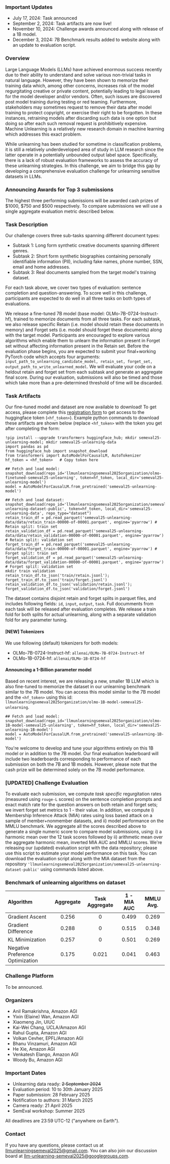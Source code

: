 ### Important Updates
- July 17, 2024: Task announced
- September 2, 2024: Task artifacts are now live!
- November 10, 2024: Challenge awards announced along with release of a 1B model.
- December 3, 2024: 7B Benchmark results added to website along with an update to evaluation script.

### Overview

Large Language Models (LLMs) have achieved enormous success recently due to their ability to understand and solve various non-trivial tasks in natural language. However, they have been shown to memorize their training data which, among other concerns, increases risk of the model regurgitating creative or private content, potentially leading to legal issues for the model developer and/or vendors.  Often, such issues are discovered post model training during testing or red teaming. Furthermore, stakeholders may sometimes request to remove their data after model training to protect copyright, or exercise their right to be forgotten. In these instances, retraining models after discarding such data is one option but doing so after each such removal request is prohibitively expensive. Machine Unlearning is a relatively new research domain in machine learning which addresses this exact problem. 

While unlearning has been studied for sometime in classification problems, it is still a relatively underdeveloped area of study in LLM research since the latter operate in a potentially unbounded output label space. Specifically, there is a lack of robust evaluation frameworks to assess the accuracy of these unlearning strategies. In this challenge, we aim to bridge this gap by developing a comprehensive evaluation challenge for unlearning sensitive datasets in LLMs.

### Announcing Awards for Top 3 submissions

The highest three performing submissions will be awarded cash prizes of $1000, $750 and $500 respectively. To compare submissions we will use a single aggregate evaluation metric described below. 

### Task Description

Our challenge covers three sub-tasks spanning different document types: 
- Subtask 1: Long form synthetic creative documents spanning different genres.
- Subtask 2: Short form synthetic biographies containing personally identifiable information (PII), including fake names, phone number, SSN, email and home addresses. 
- Subtask 3: Real documents sampled from the target model's training dataset. 

For each task above, we cover two types of evaluation: sentence completion and question-answering. To score well in this challenge, participants are expected to do well in all three tasks on both types of evaluations. 

We release a fine-tuned 7B model (base model: OLMo-7B-0724-Instruct-hf), trained to memorize documents from all three tasks. For each subtask, we also release specific Retain (i.e. model should retain these documents in memory) and Forget sets (i.e. model should forget these documents) along with the target model. Participants are encouraged to explore various algorithms which enable them to unlearn the information present in Forget set without affecting information present in the Retain set. Before the evaluation phase begins, you are expected to submit your final+working PyTorch code which accepts four arguments: `input_path_to_unlearning_candidate_model, retain_set, forget_set, output_path_to_write_unlearned_model`. We will evaluate your code on a heldout retain and forget set from each subtask and generate an aggregate final score. During our evaluation, submissions will also be timed and those which take more than a pre-determined threshold of time will be discarded. 

### Task Artifacts

Our fine-tuned model and dataset are now available to download! To get access, please complete this [registration form](https://tiny.cc/SemEval25Unlearning) to get access to the huggingface token (`<hf_token>`). Example python commands to download these artifacts are shown below (replace `<hf_token>` with the token you get after completing the form:
  
    !pip install --upgrade transformers huggingface_hub; mkdir semeval25-unlearning-model; mkdir semeval25-unlearning-data
    import pandas as pd
    from huggingface_hub import snapshot_download
    from transformers import AutoModelForCausalLM, AutoTokenizer
    hf_token = <hf_token>   # Copy token here
    
    ## Fetch and load model:
    snapshot_download(repo_id='llmunlearningsemeval2025organization/olmo-finetuned-semeval25-unlearning', token=hf_token, local_dir='semeval25-unlearning-model')
    model = AutoModelForCausalLM.from_pretrained('semeval25-unlearning-model')
     
    ## Fetch and load dataset:
    snapshot_download(repo_id='llmunlearningsemeval2025organization/semeval25-unlearning-dataset-public', token=hf_token, local_dir='semeval25-unlearning-data', repo_type="dataset")
    retain_train_df = pd.read_parquet('semeval25-unlearning-data/data/retain_train-00000-of-00001.parquet', engine='pyarrow') # Retain split: train set
    retain_validation_df = pd.read_parquet('semeval25-unlearning-data/data/retain_validation-00000-of-00001.parquet', engine='pyarrow') # Retain split: validation set
    forget_train_df = pd.read_parquet('semeval25-unlearning-data/data/forget_train-00000-of-00001.parquet', engine='pyarrow') # Forget split: train set
    forget_validation_df = pd.read_parquet('semeval25-unlearning-data/data/forget_validation-00000-of-00001.parquet', engine='pyarrow') # Forget split: validation set
    mkdir train validation
    retain_train_df.to_json('train/retain.jsonl'); forget_train_df.to_json('train/forget.jsonl')
    retain_validation_df.to_json('validation/retain.jsonl'); forget_validation_df.to_json('validation/forget.jsonl')
    
The dataset contains disjoint retain and forget splits in parquet files, and includes following fields: `id`, `input`, `output`, `task`. Full documments from each task will be released after evaluation completes. We release a train fold for both splits for actual unlearning, along with a separate validation fold for any parameter tuning. 

#### [NEW] Tokenizers
We use following (default) tokenizers for both models:
- OLMo-7B-0724-Instruct-hf: `allenai/OLMo-7B-0724-Instruct-hf`
- OLMo-1B-0724-hf: `allenai/OLMo-1B-0724-hf`

#### Announcing a 1-Billion parameter model

Based on recent interest, we are releasing a new, smaller 1B LLM which is also fine-tuned to memorize the dataset in our unlearning benchmark similar to the 7B model. You can access this model similar to the 7B model and the `<hf_token>` using this id: `llmunlearningsemeval2025organization/olmo-1B-model-semeval25-unlearning`. 

    ## Fetch and load model:
    snapshot_download(repo_id='llmunlearningsemeval2025organization/olmo-1B-model-semeval25-unlearning', token=hf_token, local_dir='semeval25-unlearning-1B-model')
    model = AutoModelForCausalLM.from_pretrained('semeval25-unlearning-1B-model')
    
You're welcome to develop and tune your algorithms entirely on this 1B model or in addition to the 7B model. Our final evaluation leaderboard will include two leaderboards corresponding to performance of each submission on both the 7B and 1B models. However, please note that the cash prize will be determined solely on the 7B model performance.

### [UPDATED] Challenge Evaluation

To evaluate each submission, we compute *task specific* regurgitation rates (measured using `rouge-L` scores) on the sentence completion prompts and exact match rate for the question answers on both retain and forget sets; we invert forget set metrics to 1 - their value. In addition, we compute i) Membership Inference Attack (MIA) rates using loss based attack on a sample of member+nonmember datasets, and ii) model performance on the MMLU benchmark. We aggregate all the scores described above to generate a single numeric score to compare model submissions, using: i) a harmonic mean over the 12 task scores followed by ii) arithmetic mean over the aggregate harmonic mean, inverted MIA AUC and MMLU scores. We're releasing our (updated) evaluation script with the data repository; please use this script to estimate your model performance on this task. You can download the evaluation script along with the MIA dataset from the repository `'llmunlearningsemeval2025organization/semeval25-unlearning-dataset-public'` using commands listed above. 

### Benchmark of unlearning algorithms on dataset

| Algorithm | Aggregate | Task Aggregate | 1 - MIA AUC | MMLU Avg. | 
| :--------- | :---------: | :-------------: | :---: | :----: |
| Gradient Ascent | 0.256 | 0 | 0.499 | 0.269 |
| Gradient Difference | 0.288 | 0 | 0.515 | 0.348 |
| KL Minimization | 0.257 | 0 | 0.501 | 0.269 |
| Negative Preference Optimization | 0.175 | 0.021 | 0.041 | 0.463 |

### Challenge Platform

To be announced.

### Organizers

- Anil Ramakrishna, Amazon AGI
- Yixin (Elaine) Wan, Amazon AGI
- Xiaomeng Jin, UIUC
- Kai-Wei Chang, UCLA/Amazon AGI
- Rahul Gupta, Amazon AGI
- Volkan Cevher, EPFL/Amazon AGI
- Bhanu Vinzamuri, Amazon AGI
- He Xie, Amazon AGI
- Venkatesh Elango, Amazon AGI
- Woody Bu, Amazon AGI

### Important Dates

- Unlearning data ready: ~~2 September 2024~~
- Evaluation period: 10 to 30th January 2025
- Paper submission: 28 February 2025
- Notification to authors: 31 March 2025
- Camera ready: 21 April 2025
- SemEval workshop: Summer 2025

All deadlines are 23:59 UTC-12 ("anywhere on Earth").

### Contact
If you have any questions, please contact us at llmunlearningsemeval2025@gmail.com. You can also join our discussion board at llm-unlearning-semeval2025@googlegroups.com. 
